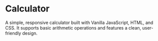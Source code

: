 # Calculator
A simple, responsive calculator built with Vanilla JavaScript, HTML, and CSS. It supports basic arithmetic operations and features a clean, user-friendly design.
